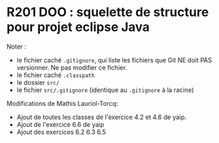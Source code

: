 # R201 DOO : squelette de structure pour projet eclipse Java

Noter :
- le fichier caché <code>.gitignore</code>, qui liste les fichiers que Git NE doit PAS versionner. 
Ne pas modifier ce fichier.
- le fichier caché <code>.classpath</code>
- le dossier <code>src/</code>
- le fichier <code>src/.gitignore</code> (identique au <code>.gitignore</code> à la racine)


Modifications de Mathis Lauriol-Torcq:
- Ajout de toutes les classes de l'exercice 4.2 et 4.6 de yaip.
- Ajout de l'exercice 6.6 de yaip
- Ajout des exercices 6.2 6.3 6.5
